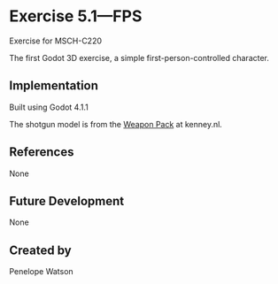# Exercise 5.1—FPS

Exercise for MSCH-C220

The first Godot 3D exercise, a simple first-person-controlled character.

## Implementation

Built using Godot 4.1.1

The shotgun model is from the [Weapon Pack](https://kenney.nl/assets/weapon-pack) at kenney.nl.

## References

None

## Future Development

None

## Created by 

Penelope Watson
